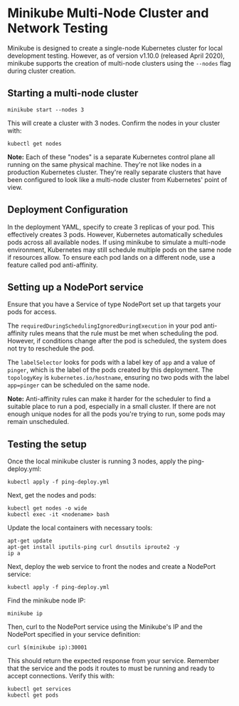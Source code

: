 # Minikube Multi-Node Cluster and Network Testing
Minikube is designed to create a single-node Kubernetes cluster for local development testing. However, as of version v1.10.0 (released April 2020), minikube supports the creation of multi-node clusters using the `--nodes` flag during cluster creation.

## Starting a multi-node cluster

  ```
  minikube start --nodes 3
  ```

This will create a cluster with 3 nodes. Confirm the nodes in your cluster with:

  ```
  kubectl get nodes
  ```

**Note:** Each of these "nodes" is a separate Kubernetes control plane all running on the same physical machine. They're not like nodes in a production Kubernetes cluster. They're really separate clusters that have been configured to look like a multi-node cluster from Kubernetes' point of view.

## Deployment Configuration

In the deployment YAML, specify to create 3 replicas of your pod. This effectively creates 3 pods. However, Kubernetes automatically schedules pods across all available nodes. If using minikube to simulate a multi-node environment, Kubernetes may still schedule multiple pods on the same node if resources allow. To ensure each pod lands on a different node, use a feature called pod anti-affinity.

## Setting up a NodePort service

Ensure that you have a Service of type NodePort set up that targets your pods for access.

The `requiredDuringSchedulingIgnoredDuringExecution` in your pod anti-affinity rules means that the rule must be met when scheduling the pod. However, if conditions change after the pod is scheduled, the system does not try to reschedule the pod.

The `labelSelector` looks for pods with a label key of `app` and a value of `pinger`, which is the label of the pods created by this deployment. The `topologyKey` is `kubernetes.io/hostname`, ensuring no two pods with the label `app=pinger` can be scheduled on the same node.

**Note:** Anti-affinity rules can make it harder for the scheduler to find a suitable place to run a pod, especially in a small cluster. If there are not enough unique nodes for all the pods you're trying to run, some pods may remain unscheduled.

## Testing the setup

Once the local minikube cluster is running 3 nodes, apply the ping-deploy.yml:

  ```
  kubectl apply -f ping-deploy.yml
  ```

Next, get the nodes and pods:


  ```
  kubectl get nodes -o wide
  kubectl exec -it <nodename> bash
  ```

Update the local containers with necessary tools:

  ```
  apt-get update
  apt-get install iputils-ping curl dnsutils iproute2 -y
  ip a
  ```

Next, deploy the web service to front the nodes and create a NodePort service:

  ```
  kubectl apply -f ping-deploy.yml
  ```

Find the minikube node IP:

  ```
  minikube ip
  ```

Then, curl to the NodePort service using the Minikube's IP and the NodePort specified in your service definition:

  ```
  curl $(minikube ip):30001
  ```

This should return the expected response from your service. Remember that the service and the pods it routes to must be running and ready to accept connections. Verify this with:

  ```
  kubectl get services
  kubectl get pods
  ```
